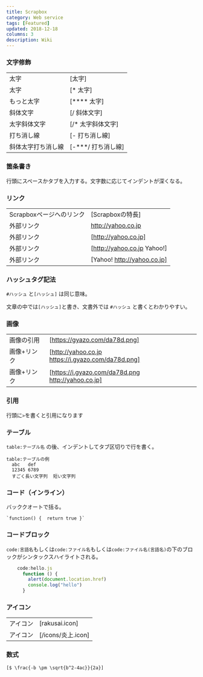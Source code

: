 ```yaml
---
title: Scrapbox
category: Web service
tags: [Featured]
updated: 2018-12-18
columns: 3
description: Wiki
---
```

### 文字修飾
| | |
|---|---|
|太字|[太字]|
|太字|[* 太字]|
|もっと太字|[**** 太字]|
|斜体文字|[/ 斜体文字]|
|太字斜体文字|[/* 太字斜体文字]|
|打ち消し線|[- 打ち消し線]|
|斜体太字打ち消し線|[-***/ 打ち消し線]|

### 箇条書き
行頭にスペースかタブを入力する。文字数に応じてインデントが深くなる。

### リンク
| | |
|---|---|
|Scrapboxページへのリンク|[Scrapboxの特長]|
|外部リンク|http://yahoo.co.jp|
|外部リンク|[http://yahoo.co.jp]|
|外部リンク|[http://yahoo.co.jp Yahoo!]|
|外部リンク|[Yahoo! http://yahoo.co.jp]|

### ハッシュタグ記法
`#ハッシュ` と`[ハッシュ]` は同じ意味。

文章の中では`[ハッシュ]`と書き、文書外では `#ハッシュ` と書くとわかりやすい。

### 画像
| | |
|---|---|
|画像の引用|[https://gyazo.com/da78d.png]|
|画像+リンク|[http://yahoo.co.jp https://i.gyazo.com/da78d.png]|
|画像+リンク|[https://i.gyazo.com/da78d.png http://yahoo.co.jp]|

### 引用
行頭に`>`を書くと引用になります

### テーブル
`table:テーブル名` の後、インデントしてタブ区切りで行を書く。

    table:テーブルの例
      abc	def
      12345	6789
      すごく長い文字列	短い文字列

### コード（インライン）
バッククオートで括る。

    `function() {  return true }`

### コードブロック
`code:言語名`もしくは`code:ファイル名`もしくは`code:ファイル名(言語名)`の下のブロックがシンタックスハイライトされる。

```javascript
    code:hello.js
      function () {
        alert(document.location.href)
        console.log("hello")
      }
```

### アイコン
| | |
|---|---|
|アイコン|[rakusai.icon]|
|アイコン|[/icons/炎上.icon]|

### 数式
    [$ \frac{-b \pm \sqrt{b^2-4ac}}{2a}]
